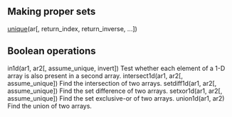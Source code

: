 ## Making proper sets

[unique](https://docs.scipy.org/doc/numpy/reference/generated/numpy.unique.html#numpy.unique)\(ar\[, return\_index, return\_inverse, ...\]\)

## Boolean operations

in1d(ar1, ar2[, assume_unique, invert])	Test whether each element of a 1-D array is also present in a second array.
intersect1d(ar1, ar2[, assume_unique])	Find the intersection of two arrays.
setdiff1d(ar1, ar2[, assume_unique])	Find the set difference of two arrays.
setxor1d(ar1, ar2[, assume_unique])	Find the set exclusive-or of two arrays.
union1d(ar1, ar2)	Find the union of two arrays.

